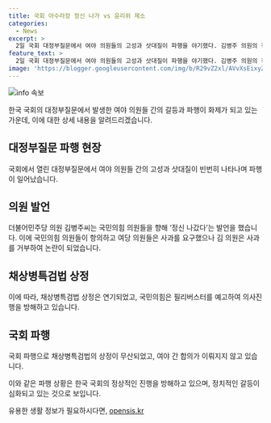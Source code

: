 ```yaml
---
title: 국회 아수라장 정신 나가 vs 윤리위 제소
categories:
  - News
excerpt: >
  2일 국회 대정부질문에서 여야 의원들의 고성과 삿대질이 파행을 야기했다. 김병주 의원의 정신 나갔다 발언을 시작으로 뭇혹한 상황 속에서 채상병특검법 상정이 연기됐고, 필리버스터도 무산됐다. 여야는 사과 요구와 규탄 대회를 벌이며 공방을 이어갔고, 국회의협은 실패로 끝났다. 대정부질문은 정부·여당의 공방 위주로 진행되며 파행은 심화되었다.
feature_text: >
  2일 국회 대정부질문에서 여야 의원들의 고성과 삿대질이 파행을 야기했다. 김병주 의원의 정신 나갔다 발언을 시작으로 뭇혹한 상황 속에서 채상병특검법 상정이 연기됐고, 필리버스터도 무산됐다. 여야는 사과 요구와 규탄 대회를 벌이며 공방을 이어갔고, 국회의협은 실패로 끝났다. 대정부질문은 정부·여당의 공방 위주로 진행되며 파행은 심화되었다.
image: 'https://blogger.googleusercontent.com/img/b/R29vZ2xl/AVvXsEixyZcFfHzMRdzZMjFBmAUKJYCLCGyLL1o632UiGVXcaFdKo_bkvkuCioo0uUKlGfBVcT3P84aROyZIXSBEx3Aw5nCQ3pTgDom1WDC4m8eifvWiAmWEEVb4x6G_l8C0QH225ldMjyaFvpxGEBGNO37VmDTDMHGhJPq73UglMfDca1-0aw/s1600/blogspot.png'
---
```


<p><img src="https://blogger.googleusercontent.com/img/b/R29vZ2xl/AVvXsEixyZcFfHzMRdzZMjFBmAUKJYCLCGyLL1o632UiGVXcaFdKo_bkvkuCioo0uUKlGfBVcT3P84aROyZIXSBEx3Aw5nCQ3pTgDom1WDC4m8eifvWiAmWEEVb4x6G_l8C0QH225ldMjyaFvpxGEBGNO37VmDTDMHGhJPq73UglMfDca1-0aw/s1600/blogspot.png" alt="info 속보" /></p>

<p>한국 국회의 대정부질문에서 발생한 여야 의원들 간의 갈등과 파행이 화제가 되고 있는 가운데, 이에 대한 상세 내용을 알려드리겠습니다.</p>

<h2 data-ke-size="size26">대정부질문 파행 현장</h2>

<p>국회에서 열린 대정부질문에서 여야 의원들 간의 고성과 삿대질이 빈번히 나타나며 파행이 일어났습니다.</p>

<h2 data-ke-size="size26">의원 발언</h2>

<p>더불어민주당 의원 김병주씨는 국민의힘 의원들을 향해 ‘정신 나갔다’는 발언을 했습니다. 이에 국민의힘 의원들이 항의하고 여당 의원들은 사과를 요구했으나 김 의원은 사과를 거부하여 논란이 되었습니다.</p>

<h2 data-ke-size="size26">채상병특검법 상정</h2>

<p>이에 따라, 채상병특검법 상정은 연기되었고, 국민의힘은 필리버스터를 예고하여 의사진행을 방해하고 있습니다.</p>

<h2 data-ke-size="size26">국회 파행</h2>

<p>국회 파행으로 채상병특검법의 상정이 무산되었고, 여야 간 합의가 이뤄지지 않고 있습니다.</p>

<p>이와 같은 파행 상황은 한국 국회의 정상적인 진행을 방해하고 있으며, 정치적인 갈등이 심화되고 있는 것으로 보입니다.</p>
유용한 생활 정보가 필요하시다면, <a href="https://opensis.kr" rel="dofollow">opensis.kr</a>


